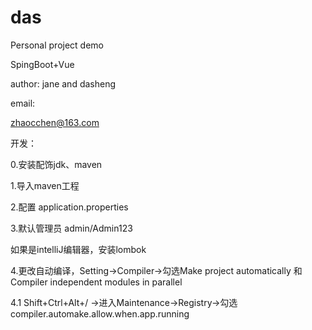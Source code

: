 # das
Personal project demo

SpingBoot+Vue

author: jane and dasheng

email:

zhaocchen@163.com


开发：

0.安装配饰jdk、maven

1.导入maven工程

2.配置 application.properties

3.默认管理员 admin/Admin123

如果是intelliJ编辑器，安装lombok

4.更改自动编译，Setting->Compiler->勾选Make project automatically 和 Compiler independent modules in parallel

4.1 Shift+Ctrl+Alt+/ ->进入Maintenance->Registry->勾选compiler.automake.allow.when.app.running
